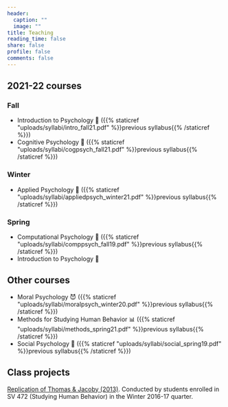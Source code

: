 ```yaml
---
header:
  caption: ""
  image: ""
title: Teaching
reading_time: false
share: false
profile: false
comments: false
---
```


## 2021-22 courses

### Fall

* Introduction to Psychology 🤔 ({{% staticref "uploads/syllabi/intro_fall21.pdf" %}}previous syllabus{{% /staticref %}})
* Cognitive Psychology 🧠 ({{% staticref "uploads/syllabi/cogpsych_fall21.pdf" %}}previous syllabus{{% /staticref %}})

### Winter

* Applied Psychology 📝 ({{% staticref "uploads/syllabi/appliedpsych_winter21.pdf" %}}previous syllabus{{% /staticref %}})

### Spring

* Computational Psychology 🤖 ({{% staticref "uploads/syllabi/comppsych_fall19.pdf" %}}previous syllabus{{% /staticref %}})
* Introduction to Psychology 🤔

## Other courses

* Moral Psychology 😈 ({{% staticref "uploads/syllabi/moralpsych_winter20.pdf" %}}previous syllabus{{% /staticref %}})
* Methods for Studying Human Behavior 📊 ({{% staticref "uploads/syllabi/methods_spring21.pdf" %}}previous syllabus{{% /staticref %}})
* Social Psychology 👭 ({{% staticref "uploads/syllabi/social_spring19.pdf" %}}previous syllabus{{% /staticref %}})

## Class projects

[Replication of Thomas & Jacoby (2013)](http://osf.io/hsve8). Conducted by students enrolled in SV 472 (Studying Human Behavior) in the Winter 2016-17 quarter.
